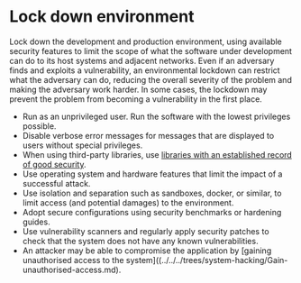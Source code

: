 # Lock down environment

Lock down the development and production environment, using available security features to limit the scope of what the software under development can do to its host systems and adjacent networks. Even if an adversary finds and exploits a vulnerability, an environmental lockdown can restrict what the adversary can do, reducing the overall severity of the problem and making the adversary work harder. In some cases, the lockdown may prevent the problem from becoming a vulnerability in the first place.

* Run as an unprivileged user. Run the software with the lowest privileges possible.
* Disable verbose error messages for messages that are displayed to users without special privileges.
* When using third-party libraries, use [libraries with an established record of good security](../libraries).
* Use operating system and hardware features that limit the impact of a successful attack. 
* Use isolation and separation such as sandboxes, docker, or similar, to limit access (and potential damages) to the environment. 
* Adopt secure configurations using security benchmarks or hardening guides.
* Use vulnerability scanners and regularly apply security patches to check that the system does not have any known vulnerabilities. 
* An attacker may be able to compromise the application by [gaining unauthorised access to the system]((../../../trees/system-hacking/Gain-unauthorised-access.md).

